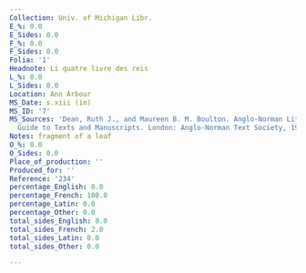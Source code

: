 ```yaml
---
Collection: Univ. of Michigan Libr.
E_%: 0.0
E_Sides: 0.0
F_%: 0.0
F_Sides: 0.0
Folia: '1'
Headnote: Li quatre livre des reis
L_%: 0.0
L_Sides: 0.0
Location: Ann Arbour
MS_Date: s.xiii (in)
MS_ID: '7'
MS_Sources: 'Dean, Ruth J., and Maureen B. M. Boulton. Anglo-Norman Literature: A
  Guide to Texts and Manuscripts. London: Anglo-Norman Text Society, 1999.'
Notes: fragment of a leaf
O_%: 0.0
O_Sides: 0.0
Place_of_production: ''
Produced_for: ''
Reference: '234'
percentage_English: 0.0
percentage_French: 100.0
percentage_Latin: 0.0
percentage_Other: 0.0
total_sides_English: 0.0
total_sides_French: 2.0
total_sides_Latin: 0.0
total_sides_Other: 0.0

---
```

